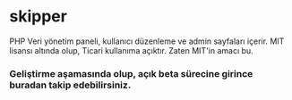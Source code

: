 # skipper
PHP Veri yönetim paneli, kullanıcı düzenleme ve admin sayfaları içerir.
MIT lisansı altında olup, Ticari kullanıma açıktır. Zaten MIT'in amacı bu.

### Geliştirme aşamasında olup, açık beta sürecine girince buradan takip edebilirsiniz.
